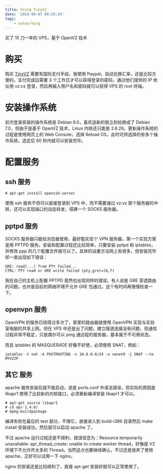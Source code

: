 ```yaml
---
title: Using TinyVZ
date: '2014-09-07 09:29:34'
tags:
    - networking
---
```


买了 15 刀一年的 VPS，基于 OpenVZ 技术

<!--more-->

# 购买

购买 [TinyVZ][1] 需要有国际支付手段，我使用 Paypal，自动兑换汇率，还是比较方便的。支付完成后需要 3 个工作日才可以获得登录的密码，通过他们提供的 IP 地址用 vz:vz 登录，然后再输入用户名和密码就可以获得 VPS 的 root 终端。

# 安装操作系统

初次登录安装的操作系统是 Debian 6.0，喜欢追新的我立刻给换成了 Debian 7.0，但由于是基于 OpenVZ 技术，Linux 内核还只能是 2.6.26。更新操作系统的过程是使用网页上的 Web Console，选择 Reload OS，此时可供选择的有多个操作系统，选定后 60 秒内就可以安装完毕。

# 配置服务

## ssh 服务

    # apt-get install openssh-server

使用 ssh 服务不但可以直接登录到 VPS 中，而不需要通过 vz:vz 那个服务器的中转，还可以实现端口的动态转发，搭建一个 SOCKS 服务器。

## pptpd 服务

SOCKS 服务器只能给浏览器使用，最好能实现个 VPN 服务器，第一个实现方案是用 PPTPD 服务。安装和配置过程还比较简单，只要安装 pptpd 和 iptables，并修改 ppp 的几个配置文件就可以了。具体的设置方法网上有很多，但安装完毕却一直出现如下错误：

    GRE: read(...) from PTY failed...
    CTRL: PTY read or GRE write failed (pty,gre)=(6,7)

我在自己的主机上配置 PPTPD 竟然也出现同样的错误，有人说是 GRE 穿透路由的问题，也许是目前的网络环境不允许 GRE 包通过。这个有时间再慢慢检查一下。

## openvpn 服务

OpenVPN 的服务已经搭过多次了，家里的路由器就使用 OpenVPN 实现与实验室电脑的共享上网。但在 VPS 中还是出了问题。建立隧道连接没有问题，但通信过程非常不稳定，只是偶尔可以 ping 通远程的服务器，基本属于不可用状态。

而且 iptables 的 MASQUERADE 好像不好使，必须使用 SNAT，例如：

    iptables -t nat -A POSTROUTING -s 10.8.0.0/24 -o venet0 -j SNAT --to MYVZIP 

## 其它 服务

apache 服务安装后就不能启动，说是 ports.conf 中语法错误，但实际的原因是 libapr1 使用了比较新的内核接口，必须重新编译安装 libapr1 才可以。

    # apt-get source libapr1
    # cd apr-1.4.6/
    # dpkg-buildpackage

编译失败在最后的 test 部分，不理它，直接进入到 build-i386 目录然后 make install 安装成功，然后就可以启动 apache 了。

不过 apache 运行过程还是不顺利，错误信息为：Resource temporarily unavailable: apr_thread_create: unable to create worker thread，好像是 VZ 环境下不允许开太多的 Thread。当然这点也要继续确认，不过还是放弃了使用 apache，正好可以试用一下 nginx。

nginx 的安装还是比较顺利了，直接 apt-get 安装好就可以正常使用了。


[1]: http://tinyvz.com
